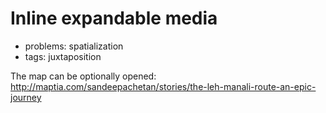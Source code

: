 # Inline expandable media

* problems: spatialization
* tags: juxtaposition

The map can be optionally opened:
http://maptia.com/sandeepachetan/stories/the-leh-manali-route-an-epic-journey

